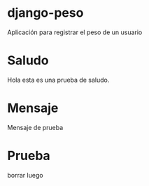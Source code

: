 # django-peso
Aplicación para registrar el peso de un usuario

# Saludo
Hola esta es una prueba de saludo.

# Mensaje
Mensaje de prueba

# Prueba
borrar luego
